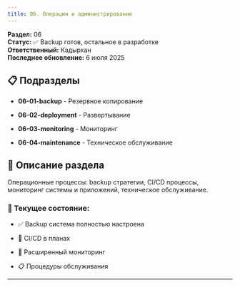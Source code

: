 ```yaml
---
title: 06. Операции и администрирование
---
```


**Раздел:** 06\
**Статус:** ✅ Backup готов, остальное в разработке\
**Ответственный:** Кадырхан\
**Последнее обновление:** 6 июля 2025

## 📋 Подразделы

-  **06-01-backup** - Резервное копирование

-  **06-02-deployment** - Развертывание

-  **06-03-monitoring** - Мониторинг

-  **06-04-maintenance** - Техническое обслуживание

## 📖 Описание раздела

Операционные процессы: backup стратегии, CI/CD процессы, мониторинг системы и приложений, техническое обслуживание.

### 🎯 Текущее состояние:

-  ✅ Backup система полностью настроена

-  🔄 CI/CD в планах

-  🔄 Расширенный мониторинг

-  📋 Процедуры обслуживания

---